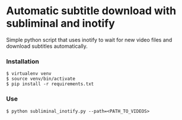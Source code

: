 # Automatic subtitle download with subliminal and inotify

Simple python script that uses inotify to wait for new video files and
download subtitles automatically.

### Installation

```
$ virtualenv venv
$ source venv/bin/activate
$ pip install -r requirements.txt
```

### Use

```
$ python subliminal_inotify.py --path=<PATH_TO_VIDEOS>
```
